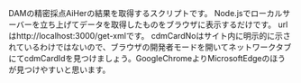 DAMの精密採点AiHerの結果を取得するスクリプトです。
Node.jsでローカルサーバーを立ち上げてデータを取得したものをブラウザに表示するだけです。
urlはhttp://localhost:3000/get-xmlです。
cdmCardNoはサイト内に明示的に示されているわけではないので、ブラウザの開発者モードを開いてネットワークタブにてcdmCardIdを見つけましょう。GoogleChromeよりMicrosoftEdgeのほうが見つけやすいと思います。
